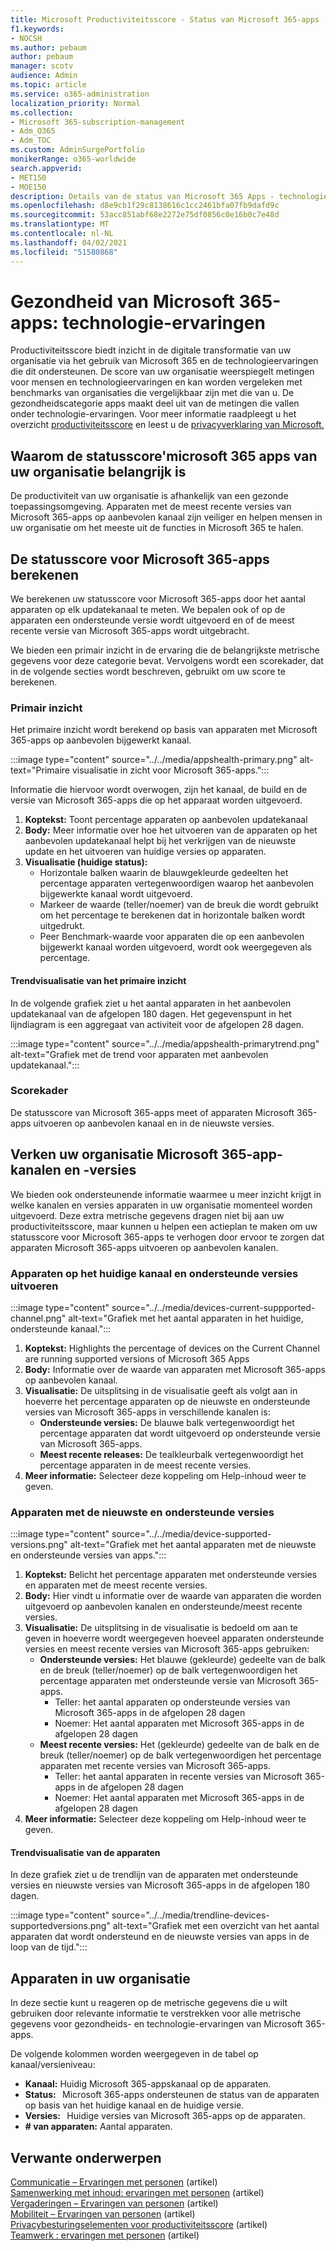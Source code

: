```yaml
---
title: Microsoft Productiviteitsscore - Status van Microsoft 365-apps
f1.keywords:
- NOCSH
ms.author: pebaum
author: pebaum
manager: scotv
audience: Admin
ms.topic: article
ms.service: o365-administration
localization_priority: Normal
ms.collection:
- Microsoft 365-subscription-management
- Adm_O365
- Adm_TOC
ms.custom: AdminSurgePortfolio
monikerRange: o365-worldwide
search.appverid:
- MET150
- MOE150
description: Details van de status van Microsoft 365 Apps - technologie ervaart productiviteitsscore.
ms.openlocfilehash: d8e9cb1f29c8138616c1cc2461bfa07fb9dafd9c
ms.sourcegitcommit: 53acc851abf68e2272e75df0856c0e16b0c7e48d
ms.translationtype: MT
ms.contentlocale: nl-NL
ms.lasthandoff: 04/02/2021
ms.locfileid: "51580868"
---
```

# <a name="microsoft-365-apps-health--technology-experiences"></a>Gezondheid van Microsoft 365-apps: technologie-ervaringen

Productiviteitsscore biedt inzicht in de digitale transformatie van uw organisatie via het gebruik van Microsoft 365 en de technologieervaringen die dit ondersteunen. De score van uw organisatie weerspiegelt metingen voor mensen en technologieervaringen en kan worden vergeleken met benchmarks van organisaties die vergelijkbaar zijn met die van u. De gezondheidscategorie apps maakt deel uit van de metingen die vallen onder technologie-ervaringen. Voor meer informatie raadpleegt u het overzicht [productiviteitsscore](productivity-score.md) en leest u de [privacyverklaring van Microsoft.](https://privacy.microsoft.com/privacystatement)

## <a name="why-your-organization39s-microsoft-365-apps-health-score-matters"></a>Waarom de statusscore&#39;microsoft 365 apps van uw organisatie belangrijk is

De productiviteit van uw organisatie is afhankelijk van een gezonde toepassingsomgeving. Apparaten met de meest recente versies van Microsoft 365-apps op aanbevolen kanaal zijn veiliger en helpen mensen in uw organisatie om het meeste uit de functies in Microsoft 365 te halen.

## <a name="how-we-calculate-the-microsoft-365-apps-health-score"></a>De statusscore voor Microsoft 365-apps berekenen

We berekenen uw statusscore voor Microsoft 365-apps door het aantal apparaten op elk updatekanaal te meten. We bepalen ook of op de apparaten een ondersteunde versie wordt uitgevoerd en of de meest recente versie van Microsoft 365-apps wordt uitgebracht.

We bieden een primair inzicht in de ervaring die de belangrijkste metrische gegevens voor deze categorie bevat. Vervolgens wordt een scorekader, dat in de volgende secties wordt beschreven, gebruikt om uw score te berekenen.

### <a name="primary-insight"></a>Primair inzicht

Het primaire inzicht wordt berekend op basis van apparaten met Microsoft 365-apps op aanbevolen bijgewerkt kanaal.

:::image type="content" source="../../media/appshealth-primary.png" alt-text="Primaire visualisatie in zicht voor Microsoft 365-apps.":::

Informatie die hiervoor wordt overwogen, zijn het kanaal, de build en de versie van Microsoft 365-apps die op het apparaat worden uitgevoerd.

1. **Koptekst:**  Toont percentage apparaten op aanbevolen updatekanaal
1. **Body:**  Meer informatie over hoe het uitvoeren van de apparaten op het aanbevolen updatekanaal helpt bij het verkrijgen van de nieuwste update en het uitvoeren van huidige versies op apparaten.
1. **Visualisatie (huidige status):**
    - Horizontale balken waarin de blauwgekleurde gedeelten het percentage apparaten vertegenwoordigen waarop het aanbevolen bijgewerkte kanaal wordt uitgevoerd.
    - Markeer de waarde (teller/noemer) van de breuk die wordt gebruikt om het percentage te berekenen dat in horizontale balken wordt uitgedrukt.
    - Peer Benchmark-waarde voor apparaten die op een aanbevolen bijgewerkt kanaal worden uitgevoerd, wordt ook weergegeven als percentage.

#### <a name="trend-visualization-of-the-primary-insight"></a>Trendvisualisatie van het primaire inzicht

In de volgende grafiek ziet u het aantal apparaten in het aanbevolen updatekanaal van de afgelopen 180 dagen. Het gegevenspunt in het lijndiagram is een aggregaat van activiteit voor de afgelopen 28 dagen.

:::image type="content" source="../../media/appshealth-primarytrend.png" alt-text="Grafiek met de trend voor apparaten met aanbevolen updatekanaal.":::

### <a name="scoring-framework"></a>Scorekader

De statusscore van Microsoft 365-apps meet of apparaten Microsoft 365-apps uitvoeren op aanbevolen kanaal en in de nieuwste versies.

## <a name="explore-your-organization-microsoft-365-app-channels-and-versions"></a>Verken uw organisatie Microsoft 365-app-kanalen en -versies

We bieden ook ondersteunende informatie waarmee u meer inzicht krijgt in welke kanalen en versies apparaten in uw organisatie momenteel worden uitgevoerd. Deze extra metrische gegevens dragen niet bij aan uw productiviteitsscore, maar kunnen u helpen een actieplan te maken om uw statusscore voor Microsoft 365-apps te verhogen door ervoor te zorgen dat apparaten Microsoft 365-apps uitvoeren op aanbevolen kanalen.

### <a name="devices-on-current-channel-and-running-supported-versions"></a>Apparaten op het huidige kanaal en ondersteunde versies uitvoeren

:::image type="content" source="../../media/devices-current-suppported-channel.png" alt-text="Grafiek met het aantal apparaten in het huidige, ondersteunde kanaal.":::

1. **Koptekst:**  Highlights the percentage of devices on the Current Channel are running supported versions of Microsoft 365 Apps
1. **Body:**  Informatie over de waarde van apparaten met Microsoft 365-apps op aanbevolen kanaal.
1. **Visualisatie:**  De uitsplitsing in de visualisatie geeft als volgt aan in hoeverre het percentage apparaten op de nieuwste en ondersteunde versies van Microsoft 365-apps in verschillende kanalen is:
    - **Ondersteunde versies:** De blauwe balk vertegenwoordigt het percentage apparaten dat wordt uitgevoerd op ondersteunde versie van Microsoft 365-apps.
    - **Meest recente releases:** De tealkleurbalk vertegenwoordigt het percentage apparaten in de meest recente versies.
1. **Meer informatie:**   Selecteer deze koppeling om Help-inhoud weer te geven.

### <a name="devices-running-latest-and-supported-versions"></a>Apparaten met de nieuwste en ondersteunde versies

:::image type="content" source="../../media/device-supported-versions.png" alt-text="Grafiek met het aantal apparaten met de nieuwste en ondersteunde versies van apps.":::

1. **Koptekst:**  Belicht het percentage apparaten met ondersteunde versies en apparaten met de meest recente versies.
1. **Body:**  Hier vindt u informatie over de waarde van apparaten die worden uitgevoerd op aanbevolen kanalen en ondersteunde/meest recente versies.
1. **Visualisatie:** De uitsplitsing in de visualisatie is bedoeld om aan te geven in hoeverre wordt weergegeven hoeveel apparaten ondersteunde versies en meest recente versies van Microsoft 365-apps gebruiken:
    - **Ondersteunde versies:** Het blauwe (gekleurde) gedeelte van de balk en de breuk (teller/noemer) op de balk vertegenwoordigen het percentage apparaten met ondersteunde versie van Microsoft 365-apps.
        - Teller: het aantal apparaten op ondersteunde versies van Microsoft 365-apps in de afgelopen 28 dagen
        - Noemer: Het aantal apparaten met Microsoft 365-apps in de afgelopen 28 dagen
    - **Meest recente versies:** Het (gekleurde) gedeelte van de balk en de breuk (teller/noemer) op de balk vertegenwoordigen het percentage apparaten met recente versies van Microsoft 365-apps.
        - Teller: het aantal apparaten in recente versies van Microsoft 365-apps in de afgelopen 28 dagen
        - Noemer: Het aantal apparaten met Microsoft 365-apps in de afgelopen 28 dagen
1. **Meer informatie:**   Selecteer deze koppeling om Help-inhoud weer te geven.

#### <a name="trend-visualization-of-the-devices"></a>Trendvisualisatie van de apparaten

In deze grafiek ziet u de trendlijn van de apparaten met ondersteunde versies en nieuwste versies van Microsoft 365-apps in de afgelopen 180 dagen.

:::image type="content" source="../../media/trendline-devices-supportedversions.png" alt-text="Grafiek met een overzicht van het aantal apparaten dat wordt ondersteund en de nieuwste versies van apps in de loop van de tijd.":::

## <a name="devices-in-your-organization"></a>Apparaten in uw organisatie

In deze sectie kunt u reageren op de metrische gegevens die u wilt gebruiken door relevante informatie te verstrekken voor alle metrische gegevens voor gezondheids- en technologie-ervaringen van Microsoft 365-apps.

De volgende kolommen worden weergegeven in de tabel op kanaal/versieniveau:

- **Kanaal:** Huidig Microsoft 365-appskanaal op de apparaten.
- **Status:**   Microsoft 365-apps ondersteunen de status van de apparaten op basis van het huidige kanaal en de huidige versie.
- **Versies:**   Huidige versies van Microsoft 365-apps op de apparaten.
- **# van apparaten:**  Aantal apparaten.

## <a name="related-content"></a>Verwante onderwerpen

[Communicatie – Ervaringen met personen](communication.md) (artikel)\
[Samenwerking met inhoud: ervaringen met personen](content-collaboration.md) (artikel)\
[Vergaderingen – Ervaringen van personen](meetings.md) (artikel)\
[Mobiliteit – Ervaringen van personen](mobility.md) (artikel)\
[Privacybesturingselementen voor productiviteitsscore](privacy.md) (artikel)\
[Teamwerk : ervaringen met personen](teamwork.md) (artikel)